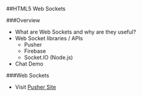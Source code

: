##HTML5 Web Sockets

###Overview
* What are Web Sockets and why are they useful?
* Web Socket libraries / APIs
	* Pusher
	* Firebase
	* Socket.IO (Node.js)
* Chat Demo


###Web Sockets
* Visit [Pusher Site](http://pusher.com/)